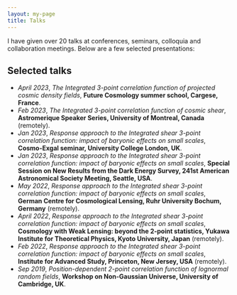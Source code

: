 ```yaml
---
layout: my-page
title: Talks
---
```


I have given over 20 talks at conferences, seminars, colloquia and collaboration meetings. Below are a few selected presentations: 

## Selected talks

- *April 2023*, *The Integrated 3-point correlation function of projected cosmic density fields*, **Future Cosmology summer school, Cargese, France**.
- *Feb 2023*, *The Integrated 3-point correlation function of cosmic shear*, **Astromerique Speaker Series, University of Montreal, Canada** (remotely).
- *Jan 2023*, *Response approach to the Integrated shear 3-point correlation function: impact of baryonic effects on small scales*, **Cosmo-Exgal seminar, University College London, UK**.
- *Jan 2023*, *Response approach to the Integrated shear 3-point correlation function: impact of baryonic effects on small scales*, **Special Session on New Results from the Dark Energy Survey,
241st American Astronomical Society Meeting, Seattle, USA**.
- *May 2022*, *Response approach to the Integrated shear 3-point correlation function: impact of baryonic effects on small scales*, **German Centre for Cosmological Lensing, Ruhr University Bochum,
Germany** (remotely).
- *April 2022*, *Response approach to the Integrated shear 3-point correlation function: impact of baryonic effects on small scales*, **Cosmology with Weak Lensing: beyond the 2-point statistics, Yukawa Institute for Theoretical Physics, Kyoto University, Japan** (remotely).
- *Feb 2022*, *Response approach to the Integrated shear 3-point correlation function: impact of baryonic effects on small scales*, **Institute for Advanced Study, Princeton, New Jersey, USA** (remotely).
- *Sep 2019*, *Position-dependent 2-point correlation function of lognormal random fields*, **Workshop on Non-Gaussian Universe, University of Cambridge, UK**.
